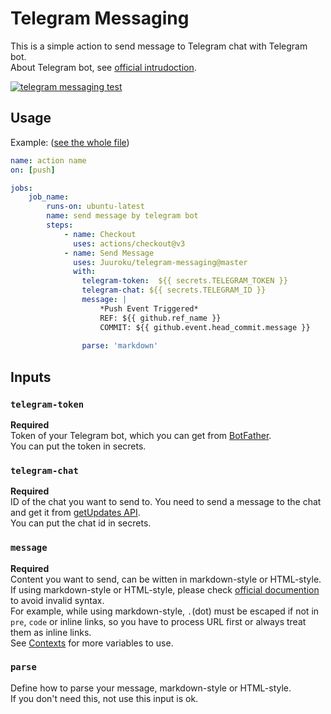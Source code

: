 # Telegram Messaging

This is a simple action to send message to Telegram chat with Telegram bot.  
About Telegram bot, see [official intrudoction](https://core.telegram.org/bots).  

[![telegram messaging test](https://github.com/Juuroku/telegram-messaging/actions/workflows/main.yml/badge.svg?branch=master&event=push)](https://github.com/Juuroku/telegram-messaging/actions/workflows/main.yml)

## Usage

Example: ([see the whole file](.github/workflows/main.yml))

```yml
name: action name
on: [push]

jobs:
    job_name:
        runs-on: ubuntu-latest
        name: send message by telegram bot
        steps:
            - name: Checkout
              uses: actions/checkout@v3
            - name: Send Message
              uses: Juuroku/telegram-messaging@master
              with: 
                telegram-token:  ${{ secrets.TELEGRAM_TOKEN }}
                telegram-chat: ${{ secrets.TELEGRAM_ID }}
                message: |
                    *Push Event Triggered*
                    REF: ${{ github.ref_name }}
                    COMMIT: ${{ github.event.head_commit.message }}
                    
                parse: 'markdown'
``` 

## Inputs

### `telegram-token`

**Required**  
Token of your Telegram bot, which you can get from [BotFather](https://core.telegram.org/bots#6-botfather).  
You can put the token in secrets.

### `telegram-chat`

**Required**  
ID of the chat you want to send to. You need to send a message to the chat and get it from [getUpdates API](https://core.telegram.org/bots/api#getupdates).  
You can put the chat id in secrets.

### `message`

**Required**  
Content you want to send, can be witten in markdown-style or HTML-style.  
If using markdown-style or HTML-style, please check [official documention](https://core.telegram.org/bots/api#formatting-options) to avoid invalid syntax.  
For example, while using markdown-style, `.`(dot) must be escaped if not in `pre`, `code` or inline links, so you have to process URL first or always treat them as inline links.  
See [Contexts](https://docs.github.com/en/actions/learn-github-actions/contexts) for more variables to use.

### `parse`

Define how to parse your message, markdown-style or HTML-style.  
If you don't need this, not use this input is ok.
